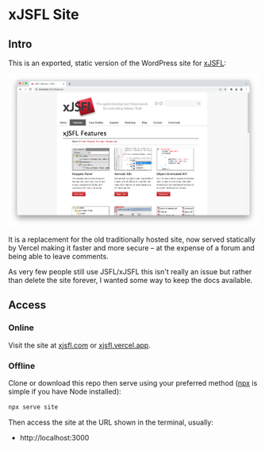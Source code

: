 # xJSFL Site
## Intro

This is an exported, static version of the WordPress site for [xJSFL](https://github.com/davestewart/xjsfl):

![splash](splash.png)

It is a replacement for the old traditionally hosted site, now served statically by Vercel making it faster and more secure – at the expense of a forum and being able to leave comments.

As very few people still use JSFL/xJSFL this isn't really an issue but rather than delete the site forever, I wanted some way to keep the docs available.

## Access

### Online

Visit the site at [xjsfl.com](https://xjsfl.com) or [xjsfl.vercel.app](https://xjsfl.vercel.app/). 

### Offline

Clone or download this repo then serve using your preferred method ([npx](https://nodejs.dev/learn/the-npx-nodejs-package-runner) is simple if you have Node installed):

```bash
npx serve site
```

Then access the site at the URL shown in the terminal, usually:

- http://localhost:3000

